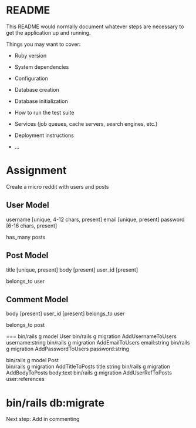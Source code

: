 # README

This README would normally document whatever steps are necessary to get the
application up and running.

Things you may want to cover:

* Ruby version

* System dependencies

* Configuration

* Database creation

* Database initialization

* How to run the test suite

* Services (job queues, cache servers, search engines, etc.)

* Deployment instructions

* ...

# Assignment

Create a micro reddit with users and posts

## User Model
username [unique, 4-12 chars, present]
email [unique, present]
password [6-16 chars, present]

has_many posts

## Post Model
title [unique, present]
body [present]
user_id [present]

belongs_to user

## Comment Model
body [present]
user_id [present]
belongs_to user

belongs_to post

===
bin/rails g model User
bin/rails g migration AddUsernameToUsers username:string
bin/rails g migration AddEmailToUsers email:string
bin/rails g migration AddPasswordToUsers password:string

bin/rails g model Post  
bin/rails g migration AddTitleToPosts title:string
bin/rails g migration AddBodyToPosts body:text
bin/rails g migration AddUserRefToPosts user:references

bin/rails db:migrate
===

Next step: Add in commenting